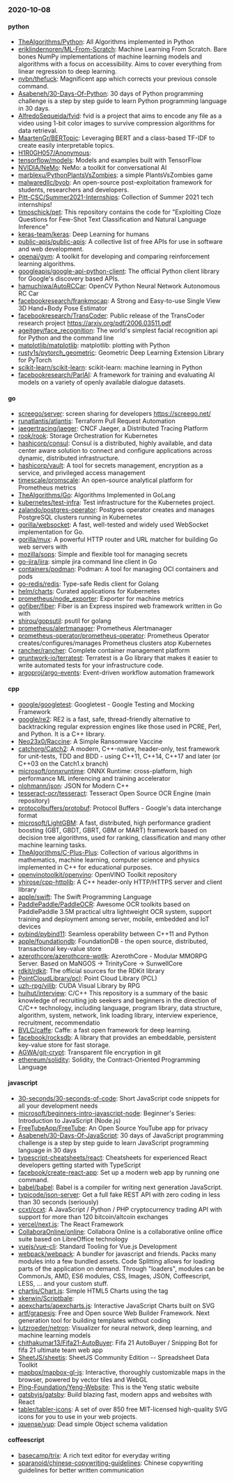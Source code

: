 ### 2020-10-08

#### python
* [TheAlgorithms/Python](https://github.com/TheAlgorithms/Python): All Algorithms implemented in Python
* [eriklindernoren/ML-From-Scratch](https://github.com/eriklindernoren/ML-From-Scratch): Machine Learning From Scratch. Bare bones NumPy implementations of machine learning models and algorithms with a focus on accessibility. Aims to cover everything from linear regression to deep learning.
* [nvbn/thefuck](https://github.com/nvbn/thefuck): Magnificent app which corrects your previous console command.
* [Asabeneh/30-Days-Of-Python](https://github.com/Asabeneh/30-Days-Of-Python): 30 days of Python programming challenge is a step by step guide to learn Python programming language in 30 days.
* [AlfredoSequeida/fvid](https://github.com/AlfredoSequeida/fvid): fvid is a project that aims to encode any file as a video using 1-bit color images to survive compression algorithms for data retrieval.
* [MaartenGr/BERTopic](https://github.com/MaartenGr/BERTopic): Leveraging BERT and a class-based TF-IDF to create easily interpretable topics.
* [H1R0GH057/Anonymous](https://github.com/H1R0GH057/Anonymous): 
* [tensorflow/models](https://github.com/tensorflow/models): Models and examples built with TensorFlow
* [NVIDIA/NeMo](https://github.com/NVIDIA/NeMo): NeMo: a toolkit for conversational AI
* [marblexu/PythonPlantsVsZombies](https://github.com/marblexu/PythonPlantsVsZombies): a simple PlantsVsZombies game
* [malwaredllc/byob](https://github.com/malwaredllc/byob): An open-source post-exploitation framework for students, researchers and developers.
* [Pitt-CSC/Summer2021-Internships](https://github.com/Pitt-CSC/Summer2021-Internships): Collection of Summer 2021 tech internships!
* [timoschick/pet](https://github.com/timoschick/pet): This repository contains the code for "Exploiting Cloze Questions for Few-Shot Text Classification and Natural Language Inference"
* [keras-team/keras](https://github.com/keras-team/keras): Deep Learning for humans
* [public-apis/public-apis](https://github.com/public-apis/public-apis): A collective list of free APIs for use in software and web development.
* [openai/gym](https://github.com/openai/gym): A toolkit for developing and comparing reinforcement learning algorithms.
* [googleapis/google-api-python-client](https://github.com/googleapis/google-api-python-client):  The official Python client library for Google's discovery based APIs.
* [hamuchiwa/AutoRCCar](https://github.com/hamuchiwa/AutoRCCar): OpenCV Python Neural Network Autonomous RC Car
* [facebookresearch/frankmocap](https://github.com/facebookresearch/frankmocap): A Strong and Easy-to-use Single View 3D Hand+Body Pose Estimator
* [facebookresearch/TransCoder](https://github.com/facebookresearch/TransCoder): Public release of the TransCoder research project https://arxiv.org/pdf/2006.03511.pdf
* [ageitgey/face_recognition](https://github.com/ageitgey/face_recognition): The world's simplest facial recognition api for Python and the command line
* [matplotlib/matplotlib](https://github.com/matplotlib/matplotlib): matplotlib: plotting with Python
* [rusty1s/pytorch_geometric](https://github.com/rusty1s/pytorch_geometric): Geometric Deep Learning Extension Library for PyTorch
* [scikit-learn/scikit-learn](https://github.com/scikit-learn/scikit-learn): scikit-learn: machine learning in Python
* [facebookresearch/ParlAI](https://github.com/facebookresearch/ParlAI): A framework for training and evaluating AI models on a variety of openly available dialogue datasets.

#### go
* [screego/server](https://github.com/screego/server): screen sharing for developers https://screego.net/
* [runatlantis/atlantis](https://github.com/runatlantis/atlantis): Terraform Pull Request Automation
* [jaegertracing/jaeger](https://github.com/jaegertracing/jaeger): CNCF Jaeger, a Distributed Tracing Platform
* [rook/rook](https://github.com/rook/rook): Storage Orchestration for Kubernetes
* [hashicorp/consul](https://github.com/hashicorp/consul): Consul is a distributed, highly available, and data center aware solution to connect and configure applications across dynamic, distributed infrastructure.
* [hashicorp/vault](https://github.com/hashicorp/vault): A tool for secrets management, encryption as a service, and privileged access management
* [timescale/promscale](https://github.com/timescale/promscale): An open-source analytical platform for Prometheus metrics 
* [TheAlgorithms/Go](https://github.com/TheAlgorithms/Go): Algorithms Implemented in GoLang
* [kubernetes/test-infra](https://github.com/kubernetes/test-infra): Test infrastructure for the Kubernetes project.
* [zalando/postgres-operator](https://github.com/zalando/postgres-operator): Postgres operator creates and manages PostgreSQL clusters running in Kubernetes
* [gorilla/websocket](https://github.com/gorilla/websocket): A fast, well-tested and widely used WebSocket implementation for Go.
* [gorilla/mux](https://github.com/gorilla/mux): A powerful HTTP router and URL matcher for building Go web servers with 
* [mozilla/sops](https://github.com/mozilla/sops): Simple and flexible tool for managing secrets
* [go-jira/jira](https://github.com/go-jira/jira): simple jira command line client in Go
* [containers/podman](https://github.com/containers/podman): Podman: A tool for managing OCI containers and pods
* [go-redis/redis](https://github.com/go-redis/redis): Type-safe Redis client for Golang
* [helm/charts](https://github.com/helm/charts): Curated applications for Kubernetes
* [prometheus/node_exporter](https://github.com/prometheus/node_exporter): Exporter for machine metrics
* [gofiber/fiber](https://github.com/gofiber/fiber):  Fiber is an Express inspired web framework written in Go with 
* [shirou/gopsutil](https://github.com/shirou/gopsutil): psutil for golang
* [prometheus/alertmanager](https://github.com/prometheus/alertmanager): Prometheus Alertmanager
* [prometheus-operator/prometheus-operator](https://github.com/prometheus-operator/prometheus-operator): Prometheus Operator creates/configures/manages Prometheus clusters atop Kubernetes
* [rancher/rancher](https://github.com/rancher/rancher): Complete container management platform
* [gruntwork-io/terratest](https://github.com/gruntwork-io/terratest): Terratest is a Go library that makes it easier to write automated tests for your infrastructure code.
* [argoproj/argo-events](https://github.com/argoproj/argo-events): Event-driven workflow automation framework

#### cpp
* [google/googletest](https://github.com/google/googletest): Googletest - Google Testing and Mocking Framework
* [google/re2](https://github.com/google/re2): RE2 is a fast, safe, thread-friendly alternative to backtracking regular expression engines like those used in PCRE, Perl, and Python. It is a C++ library.
* [Neo23x0/Raccine](https://github.com/Neo23x0/Raccine): A Simple Ransomware Vaccine
* [catchorg/Catch2](https://github.com/catchorg/Catch2): A modern, C++-native, header-only, test framework for unit-tests, TDD and BDD - using C++11, C++14, C++17 and later (or C++03 on the Catch1.x branch)
* [microsoft/onnxruntime](https://github.com/microsoft/onnxruntime): ONNX Runtime: cross-platform, high performance ML inferencing and training accelerator
* [nlohmann/json](https://github.com/nlohmann/json): JSON for Modern C++
* [tesseract-ocr/tesseract](https://github.com/tesseract-ocr/tesseract): Tesseract Open Source OCR Engine (main repository)
* [protocolbuffers/protobuf](https://github.com/protocolbuffers/protobuf): Protocol Buffers - Google's data interchange format
* [microsoft/LightGBM](https://github.com/microsoft/LightGBM): A fast, distributed, high performance gradient boosting (GBT, GBDT, GBRT, GBM or MART) framework based on decision tree algorithms, used for ranking, classification and many other machine learning tasks.
* [TheAlgorithms/C-Plus-Plus](https://github.com/TheAlgorithms/C-Plus-Plus): Collection of various algorithms in mathematics, machine learning, computer science and physics implemented in C++ for educational purposes.
* [openvinotoolkit/openvino](https://github.com/openvinotoolkit/openvino): OpenVINO Toolkit repository
* [yhirose/cpp-httplib](https://github.com/yhirose/cpp-httplib): A C++ header-only HTTP/HTTPS server and client library
* [apple/swift](https://github.com/apple/swift): The Swift Programming Language
* [PaddlePaddle/PaddleOCR](https://github.com/PaddlePaddle/PaddleOCR): Awesome OCR toolkits based on PaddlePaddle 3.5M practical ultra lightweight OCR system, support training and deployment among server, mobile, embedded and IoT devices
* [pybind/pybind11](https://github.com/pybind/pybind11): Seamless operability between C++11 and Python
* [apple/foundationdb](https://github.com/apple/foundationdb): FoundationDB - the open source, distributed, transactional key-value store
* [azerothcore/azerothcore-wotlk](https://github.com/azerothcore/azerothcore-wotlk): AzerothCore - Modular MMORPG Server. Based on MaNGOS -> TrinityCore -> SunwellCore
* [rdkit/rdkit](https://github.com/rdkit/rdkit): The official sources for the RDKit library
* [PointCloudLibrary/pcl](https://github.com/PointCloudLibrary/pcl): Point Cloud Library (PCL)
* [uzh-rpg/vilib](https://github.com/uzh-rpg/vilib): CUDA Visual Library by RPG
* [huihut/interview](https://github.com/huihut/interview):  C/C++ This repository is a summary of the basic knowledge of recruiting job seekers and beginners in the direction of C/C++ technology, including language, program library, data structure, algorithm, system, network, link loading library, interview experience, recruitment, recommendatio
* [BVLC/caffe](https://github.com/BVLC/caffe): Caffe: a fast open framework for deep learning.
* [facebook/rocksdb](https://github.com/facebook/rocksdb): A library that provides an embeddable, persistent key-value store for fast storage.
* [AGWA/git-crypt](https://github.com/AGWA/git-crypt): Transparent file encryption in git
* [ethereum/solidity](https://github.com/ethereum/solidity): Solidity, the Contract-Oriented Programming Language

#### javascript
* [30-seconds/30-seconds-of-code](https://github.com/30-seconds/30-seconds-of-code): Short JavaScript code snippets for all your development needs
* [microsoft/beginners-intro-javascript-node](https://github.com/microsoft/beginners-intro-javascript-node): Beginner's Series: Introduction to JavaScript (Node.js)
* [FreeTubeApp/FreeTube](https://github.com/FreeTubeApp/FreeTube): An Open Source YouTube app for privacy
* [Asabeneh/30-Days-Of-JavaScript](https://github.com/Asabeneh/30-Days-Of-JavaScript): 30 days of JavaScript programming challenge is a step by step guide to learn JavaScript programming language in 30 days
* [typescript-cheatsheets/react](https://github.com/typescript-cheatsheets/react): Cheatsheets for experienced React developers getting started with TypeScript
* [facebook/create-react-app](https://github.com/facebook/create-react-app): Set up a modern web app by running one command.
* [babel/babel](https://github.com/babel/babel):  Babel is a compiler for writing next generation JavaScript.
* [typicode/json-server](https://github.com/typicode/json-server): Get a full fake REST API with zero coding in less than 30 seconds (seriously)
* [ccxt/ccxt](https://github.com/ccxt/ccxt): A JavaScript / Python / PHP cryptocurrency trading API with support for more than 120 bitcoin/altcoin exchanges
* [vercel/next.js](https://github.com/vercel/next.js): The React Framework
* [CollaboraOnline/online](https://github.com/CollaboraOnline/online): Collabora Online is a collaborative online office suite based on LibreOffice technology
* [vuejs/vue-cli](https://github.com/vuejs/vue-cli):  Standard Tooling for Vue.js Development
* [webpack/webpack](https://github.com/webpack/webpack): A bundler for javascript and friends. Packs many modules into a few bundled assets. Code Splitting allows for loading parts of the application on demand. Through "loaders", modules can be CommonJs, AMD, ES6 modules, CSS, Images, JSON, Coffeescript, LESS, ... and your custom stuff.
* [chartjs/Chart.js](https://github.com/chartjs/Chart.js): Simple HTML5 Charts using the <canvas> tag
* [xkerwin/Scriptbale](https://github.com/xkerwin/Scriptbale): 
* [apexcharts/apexcharts.js](https://github.com/apexcharts/apexcharts.js):  Interactive JavaScript Charts built on SVG
* [artf/grapesjs](https://github.com/artf/grapesjs): Free and Open source Web Builder Framework. Next generation tool for building templates without coding
* [lutzroeder/netron](https://github.com/lutzroeder/netron): Visualizer for neural network, deep learning, and machine learning models
* [chithakumar13/Fifa21-AutoBuyer](https://github.com/chithakumar13/Fifa21-AutoBuyer): Fifa 21 AutoBuyer / Snipping Bot for fifa 21 ultimate team web app
* [SheetJS/sheetjs](https://github.com/SheetJS/sheetjs):  SheetJS Community Edition -- Spreadsheet Data Toolkit
* [mapbox/mapbox-gl-js](https://github.com/mapbox/mapbox-gl-js): Interactive, thoroughly customizable maps in the browser, powered by vector tiles and WebGL
* [Ping-Foundation/Yeng-Website](https://github.com/Ping-Foundation/Yeng-Website): This is the Yeng static website
* [gatsbyjs/gatsby](https://github.com/gatsbyjs/gatsby): Build blazing fast, modern apps and websites with React
* [tabler/tabler-icons](https://github.com/tabler/tabler-icons): A set of over 850 free MIT-licensed high-quality SVG icons for you to use in your web projects.
* [jquense/yup](https://github.com/jquense/yup): Dead simple Object schema validation

#### coffeescript
* [basecamp/trix](https://github.com/basecamp/trix): A rich text editor for everyday writing
* [sparanoid/chinese-copywriting-guidelines](https://github.com/sparanoid/chinese-copywriting-guidelines): Chinese copywriting guidelines for better written communication

